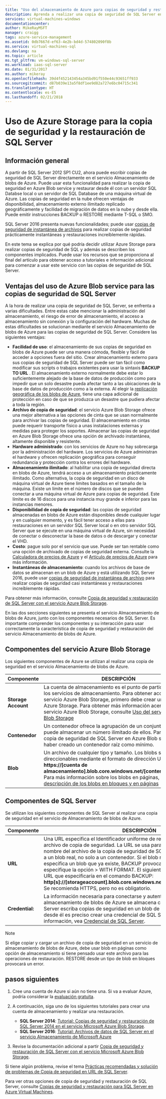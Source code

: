 ```yaml
---
title: "Uso del almacenamiento de Azure para copias de seguridad y restauración de SQL Server | Microsoft Docs"
description: Aprenda a realizar una copia de seguridad de SQL Server en Azure Storage. Se explican las ventajas de realizar una copia de seguridad de bases de datos SQL en Azure Storage.
services: virtual-machines-windows
documentationcenter: 
author: MikeRayMSFT
manager: craigg
tags: azure-service-management
ms.assetid: 0db7667d-ef63-4e2b-bd4d-574802090f8b
ms.service: virtual-machines-sql
ms.devlang: na
ms.topic: article
ms.tgt_pltfrm: vm-windows-sql-server
ms.workload: iaas-sql-server
ms.date: 01/31/2017
ms.author: mikeray
ms.openlocfilehash: 39d4f452143454a345bd91f550e44c93651ff933
ms.sourcegitcommit: d87b039e13a5f8df1ee9d82a727e6bc04715c341
ms.translationtype: HT
ms.contentlocale: es-ES
ms.lasthandoff: 02/21/2018
---
```

# <a name="use-azure-storage-for-sql-server-backup-and-restore"></a>Uso de Azure Storage para la copia de seguridad y la restauración de SQL Server
## <a name="overview"></a>Información general
A partir de SQL Server 2012 SP1 CU2, ahora puede escribir copias de seguridad de SQL Server directamente en el servicio Almacenamiento de blobs de Azure. Puede usar esta funcionalidad para realizar la copia de seguridad en Azure Blob service y restaurar desde él con un servidor SQL Databse local o un servidor de SQL Database de una máquina virtual de Azure. Las copias de seguridad en la nube ofrecen ventajas de disponibilidad, almacenamiento externo ilimitado replicado geográficamente y facilidad de migración de datos en la nube y desde ella. Puede emitir instrucciones BACKUP o RESTORE mediante T-SQL o SMO.

SQL Server 2016 presenta nuevas funcionalidades; puede usar [copias de seguridad de instantánea de archivos](http://msdn.microsoft.com/library/mt169363.aspx) para realizar copias de seguridad prácticamente instantáneas y restauraciones increíblemente rápidas.

En este tema se explica por qué podría decidir utilizar Azure Storage para realizar copias de seguridad de SQL y además se describen los componentes implicados. Puede usar los recursos que se proporciona al final del artículo para obtener acceso a tutoriales e información adicional para comenzar a usar este servicio con las copias de seguridad de SQL Server.

## <a name="benefits-of-using-the-azure-blob-service-for-sql-server-backups"></a>Ventajas del uso de Azure Blob service para las copias de seguridad de SQL Server
A la hora de realizar una copia de seguridad de SQL Server, se enfrenta a varias dificultades. Entre estas cabe mencionar la administración del almacenamiento, el riesgo de error de almacenamiento, el acceso a almacenamiento sin conexión y la configuración del hardware. Muchas de estas dificultades se solucionan mediante el servicio Almacenamiento de blobs de Azure para las copias de seguridad de SQL Server. Considere las siguientes ventajas:

* **Facilidad de uso**: el almacenamiento de sus copias de seguridad en blobs de Azure puede ser una manera cómoda, flexible y fácil de acceder a opciones fuera del sitio. Crear almacenamiento externo para sus copias de seguridad de SQL Server puede ser tan fácil como modificar sus scripts o trabajos existentes para usar la sintaxis **BACKUP TO URL** . El almacenamiento externo normalmente debe estar lo suficientemente alejado de la base de datos de producción como para impedir que un solo desastre pueda afectar tanto a las ubicaciones de la base de datos de producción como a la externa. Al elegir la [replicación geográfica de los blobs de Azure](../../../storage/common/storage-redundancy.md), tiene una capa adicional de protección en caso de que se produzca un desastre que pudiera afectar a toda la región.
* **Archivo de copia de seguridad**: el servicio Azure Blob Storage ofrece una mejor alternativa a las opciones de cinta que se usan normalmente para archivar las copias de seguridad. El almacenamiento en cintas puede requerir transporte físico a unas instalaciones externas y medidas para proteger los soportes. Almacenar las copias de seguridad en Azure Blob Storage ofrece una opción de archivado instantánea, altamente disponible y resistente.
* **Hardware administrado**: con los servicios de Azure no hay sobrecarga por la administración del hardware. Los servicios de Azure administran el hardware y ofrecen replicación geográfica para conseguir redundancia y protección contra los errores del hardware.
* **Almacenamiento ilimitado**: al habilitar una copia de seguridad directa en blobs de Azure, tendrá acceso a un almacenamiento prácticamente ilimitado. Como alternativa, la copia de seguridad en un disco de máquina virtual de Azure tiene límites basados en el tamaño de la máquina. Existe un límite en el número de discos que se pueden conectar a una máquina virtual de Azure para copias de seguridad. Este límite es de 16 discos para una instancia muy grande e inferior para las instancias menores.
* **Disponibilidad de copia de seguridad**: las copias de seguridad almacenadas en blobs de Azure están disponibles desde cualquier lugar y en cualquier momento, y es fácil tener acceso a ellas para restauraciones en un servidor SQL Server local o en otro servidor SQL Server que se ejecute en una máquina virtual de Azure, sin necesidad de conectar o desconectar la base de datos o de descargar y conectar el VHD.
* **Costo**: pague solo por el servicio que use. Puede ser tan rentable como una opción de archivado de copias de seguridad externa. Consulte la [Calculadora de precios de Azure](http://go.microsoft.com/fwlink/?LinkId=277060 "Calculadora de precios") y el [Artículo de precios de Azure](http://go.microsoft.com/fwlink/?LinkId=277059 "Artículo de precios") para más información.
* **Instantáneas de almacenamiento**: cuando los archivos de base de datos se almacenan en un blob de Azure y está utilizando SQL Server 2016, puede usar [copias de seguridad de instantánea de archivo](http://msdn.microsoft.com/library/mt169363.aspx) para realizar copias de seguridad casi instantáneas y restauraciones increíblemente rápidas.

Para obtener más información, consulte [Copia de seguridad y restauración de SQL Server con el servicio Azure Blob Storage](http://go.microsoft.com/fwlink/?LinkId=271617).

En las dos secciones siguientes se presenta el servicio Almacenamiento de blobs de Azure, junto con los componentes necesarios de SQL Server. Es importante comprender los componentes y su interacción para usar correctamente la característica de copia de seguridad y restauración del servicio Almacenamiento de blobs de Azure.

## <a name="azure-blob-storage-service-components"></a>Componentes del servicio Azure Blob Storage
Los siguientes componentes de Azure se utilizan al realizar una copia de seguridad en el servicio Almacenamiento de blobs de Azure.

| Componente | DESCRIPCIÓN |
| --- | --- |
| **Storage Account** |La cuenta de almacenamiento es el punto de partida de todos los servicios de almacenamiento. Para obtener acceso a un servicio Azure Blob Storage, primero debe crear una cuenta de Azure Storage. Para obtener más información acerca del servicio Azure Blob Storage, consulte [Uso del servicio Azure Blob Storage](https://azure.microsoft.com/develop/net/how-to-guides/blob-storage/) |
| **Contenedor** |Un contenedor ofrece la agrupación de un conjunto de blobs y puede almacenar un número ilimitado de ellos. Para realizar una copia de seguridad de SQL Server en Azure Blob service, debe haber creado un contenedor raíz como mínimo. |
| **Blob** |Un archivo de cualquier tipo y tamaño. Los blobs son direccionables mediante el formato de dirección URL siguiente: **https://[cuenta de almacenamiento].blob.core.windows.net/[contenedor]/[blob]**. Para más información sobre los blobs en páginas, consulte la [descripción de los blobs en bloques y en páginas](http://msdn.microsoft.com/library/azure/ee691964.aspx) |

## <a name="sql-server-components"></a>Componentes de SQL Server
Se utilizan los siguientes componentes de SQL Server al realizar una copia de seguridad en el servicio de Almacenamiento de blobs de Azure.

| Componente | DESCRIPCIÓN |
| --- | --- |
| **URL** |Una URL especifica el Identificador uniforme de recursos (URI) para un único archivo de copia de seguridad. La URL se usa para proporcionar la ubicación y el nombre del archivo de la copia de seguridad de SQL Server. La URL debe apuntar a un blob real, no solo a un contenedor. Si el blob no existe, se crea. Si se especifica un blob que ya existe, BACKUP provoca un error, a menos que se especifique la opción > WITH FORMAT. El siguiente es un ejemplo de la dirección URL que especificaría en el comando BACKUP: **http[s]://[storageaccount].blob.core.windows.net/[container]/[FILENAME.bak]**. Se recomienda HTTPS, pero no es obligatorio. |
| **Credential:** |La información necesaria para conectarse y autenticarse en un servicio de almacenamiento de blobs de Azure se almacena como credencial.  Para que SQL Server escriba copias de seguridad en un blob de Azure o realice la restauración desde él es preciso crear una credencial de SQL Server. Para obtener más información, vea [Credencial de SQL Server](https://msdn.microsoft.com/library/ms189522.aspx). |

> [!NOTE]
> Si elige copiar y cargar un archivo de copia de seguridad en un servicio de almacenamiento de blobs de Azure, debe usar blob en páginas como opción de almacenamiento si tiene pensado usar este archivo para las operaciones de restauración. RESTORE desde un tipo de blob en bloques provocará un error.
> 
> 

## <a name="next-steps"></a>pasos siguientes
1. Cree una cuenta de Azure si aún no tiene una. Si va a evaluar Azure, podría considerar la [evaluación gratuita](https://azure.microsoft.com/free/).
2. A continuación, siga uno de los siguientes tutoriales para crear una cuenta de almacenamiento y realizar una restauración.
   
   * **SQL Server 2014**: [Tutorial: Copias de seguridad y restauración de SQL Server 2014 en el servicio Microsoft Azure Blob Storage](https://msdn.microsoft.com/library/jj720558\(v=sql.120\).aspx).
   * **SQL Server 2016**: [Tutorial: Archivos de datos de SQL Server en el servicio Almacenamiento de Microsoft Azure](https://msdn.microsoft.com/library/dn466438.aspx)
3. Revise la documentación adicional a partir [Copia de seguridad y restauración de SQL Server con el servicio Microsoft Azure Blob Storage](https://msdn.microsoft.com/library/jj919148.aspx).

Si tiene algún problema, revise el tema [Prácticas recomendadas y solución de problemas de Copia de seguridad en URL de SQL Server](https://msdn.microsoft.com/library/jj919149.aspx).

Para ver otras opciones de copia de seguridad y restauración de SQL Server, consulte [Copias de seguridad y restauración para SQL Server en Azure Virtual Machines](virtual-machines-windows-sql-backup-recovery.md).

